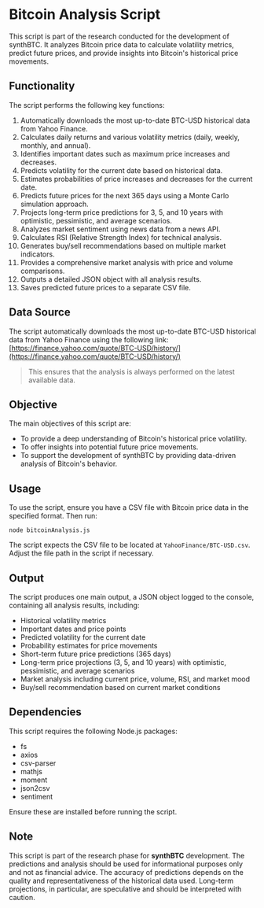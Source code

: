 # Bitcoin Analysis Script

This script is part of the research conducted for the development of synthBTC. It analyzes Bitcoin price data to calculate volatility metrics, predict future prices, and provide insights into Bitcoin's historical price movements.

## Functionality

The script performs the following key functions:

1. Automatically downloads the most up-to-date BTC-USD historical data from Yahoo Finance.
2. Calculates daily returns and various volatility metrics (daily, weekly, monthly, and annual).
3. Identifies important dates such as maximum price increases and decreases.
4. Predicts volatility for the current date based on historical data.
5. Estimates probabilities of price increases and decreases for the current date.
6. Predicts future prices for the next 365 days using a Monte Carlo simulation approach.
7. Projects long-term price predictions for 3, 5, and 10 years with optimistic, pessimistic, and average scenarios.
8. Analyzes market sentiment using news data from a news API.
9. Calculates RSI (Relative Strength Index) for technical analysis.
10. Generates buy/sell recommendations based on multiple market indicators.
11. Provides a comprehensive market analysis with price and volume comparisons.
12. Outputs a detailed JSON object with all analysis results.
13. Saves predicted future prices to a separate CSV file.

## Data Source

The script automatically downloads the most up-to-date BTC-USD historical data from Yahoo Finance using the following link:
[https://finance.yahoo.com/quote/BTC-USD/history/](https://finance.yahoo.com/quote/BTC-USD/history/)

> This ensures that the analysis is always performed on the latest available data.

## Objective

The main objectives of this script are:

- To provide a deep understanding of Bitcoin's historical price volatility.
- To offer insights into potential future price movements.
- To support the development of synthBTC by providing data-driven analysis of Bitcoin's behavior.

## Usage

To use the script, ensure you have a CSV file with Bitcoin price data in the specified format. Then run:

```shell
node bitcoinAnalysis.js
```

The script expects the CSV file to be located at `YahooFinance/BTC-USD.csv`. Adjust the file path in the script if necessary.

## Output

The script produces one main output, a JSON object logged to the console, containing all analysis results, including:
   - Historical volatility metrics
   - Important dates and price points
   - Predicted volatility for the current date
   - Probability estimates for price movements
   - Short-term future price predictions (365 days)
   - Long-term price projections (3, 5, and 10 years) with optimistic, pessimistic, and average scenarios
   - Market analysis including current price, volume, RSI, and market mood
   - Buy/sell recommendation based on current market conditions

## Dependencies

This script requires the following Node.js packages:

- fs
- axios
- csv-parser
- mathjs
- moment
- json2csv
- sentiment

Ensure these are installed before running the script.

## Note

This script is part of the research phase for **synthBTC** development. The predictions and analysis should be used for informational purposes only and not as financial advice. The accuracy of predictions depends on the quality and representativeness of the historical data used. Long-term projections, in particular, are speculative and should be interpreted with caution.
